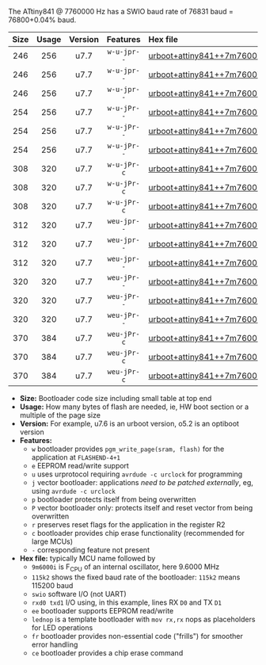 The ATtiny841 @ 7760000 Hz has a SWIO baud rate of 76831 baud = 76800+0.04% baud.

|Size|Usage|Version|Features|Hex file|
|:-:|:-:|:-:|:-:|:--|
|246|256|u7.7|`w-u-jpr--`|[urboot+attiny841++7m7600i+++76k8_swio_rxa2_txa1_lednop.hex](https://raw.githubusercontent.com/stefanrueger/urboot.hex/main/mcus/attiny841/internal_oscillator/fint++7m7600_Hz/br+++76k8_bps/urboot+attiny841++7m7600i+++76k8_swio_rxa2_txa1_lednop.hex)|
|246|256|u7.7|`w-u-jpr--`|[urboot+attiny841++7m7600i+++76k8_swio_rxa4_txa5_lednop.hex](https://raw.githubusercontent.com/stefanrueger/urboot.hex/main/mcus/attiny841/internal_oscillator/fint++7m7600_Hz/br+++76k8_bps/urboot+attiny841++7m7600i+++76k8_swio_rxa4_txa5_lednop.hex)|
|246|256|u7.7|`w-u-jpr--`|[urboot+attiny841++7m7600i+++76k8_swio_rxb2_txa7_lednop.hex](https://raw.githubusercontent.com/stefanrueger/urboot.hex/main/mcus/attiny841/internal_oscillator/fint++7m7600_Hz/br+++76k8_bps/urboot+attiny841++7m7600i+++76k8_swio_rxb2_txa7_lednop.hex)|
|254|256|u7.7|`w-u-jPr--`|[urboot+attiny841++7m7600i+++76k8_swio_rxa2_txa1.hex](https://raw.githubusercontent.com/stefanrueger/urboot.hex/main/mcus/attiny841/internal_oscillator/fint++7m7600_Hz/br+++76k8_bps/urboot+attiny841++7m7600i+++76k8_swio_rxa2_txa1.hex)|
|254|256|u7.7|`w-u-jPr--`|[urboot+attiny841++7m7600i+++76k8_swio_rxa4_txa5.hex](https://raw.githubusercontent.com/stefanrueger/urboot.hex/main/mcus/attiny841/internal_oscillator/fint++7m7600_Hz/br+++76k8_bps/urboot+attiny841++7m7600i+++76k8_swio_rxa4_txa5.hex)|
|254|256|u7.7|`w-u-jPr--`|[urboot+attiny841++7m7600i+++76k8_swio_rxb2_txa7.hex](https://raw.githubusercontent.com/stefanrueger/urboot.hex/main/mcus/attiny841/internal_oscillator/fint++7m7600_Hz/br+++76k8_bps/urboot+attiny841++7m7600i+++76k8_swio_rxb2_txa7.hex)|
|308|320|u7.7|`w-u-jPr-c`|[urboot+attiny841++7m7600i+++76k8_swio_rxa2_txa1_lednop_fr_ce.hex](https://raw.githubusercontent.com/stefanrueger/urboot.hex/main/mcus/attiny841/internal_oscillator/fint++7m7600_Hz/br+++76k8_bps/urboot+attiny841++7m7600i+++76k8_swio_rxa2_txa1_lednop_fr_ce.hex)|
|308|320|u7.7|`w-u-jPr-c`|[urboot+attiny841++7m7600i+++76k8_swio_rxa4_txa5_lednop_fr_ce.hex](https://raw.githubusercontent.com/stefanrueger/urboot.hex/main/mcus/attiny841/internal_oscillator/fint++7m7600_Hz/br+++76k8_bps/urboot+attiny841++7m7600i+++76k8_swio_rxa4_txa5_lednop_fr_ce.hex)|
|308|320|u7.7|`w-u-jPr-c`|[urboot+attiny841++7m7600i+++76k8_swio_rxb2_txa7_lednop_fr_ce.hex](https://raw.githubusercontent.com/stefanrueger/urboot.hex/main/mcus/attiny841/internal_oscillator/fint++7m7600_Hz/br+++76k8_bps/urboot+attiny841++7m7600i+++76k8_swio_rxb2_txa7_lednop_fr_ce.hex)|
|312|320|u7.7|`weu-jpr--`|[urboot+attiny841++7m7600i+++76k8_swio_rxa2_txa1_ee_lednop.hex](https://raw.githubusercontent.com/stefanrueger/urboot.hex/main/mcus/attiny841/internal_oscillator/fint++7m7600_Hz/br+++76k8_bps/urboot+attiny841++7m7600i+++76k8_swio_rxa2_txa1_ee_lednop.hex)|
|312|320|u7.7|`weu-jpr--`|[urboot+attiny841++7m7600i+++76k8_swio_rxa4_txa5_ee_lednop.hex](https://raw.githubusercontent.com/stefanrueger/urboot.hex/main/mcus/attiny841/internal_oscillator/fint++7m7600_Hz/br+++76k8_bps/urboot+attiny841++7m7600i+++76k8_swio_rxa4_txa5_ee_lednop.hex)|
|312|320|u7.7|`weu-jpr--`|[urboot+attiny841++7m7600i+++76k8_swio_rxb2_txa7_ee_lednop.hex](https://raw.githubusercontent.com/stefanrueger/urboot.hex/main/mcus/attiny841/internal_oscillator/fint++7m7600_Hz/br+++76k8_bps/urboot+attiny841++7m7600i+++76k8_swio_rxb2_txa7_ee_lednop.hex)|
|320|320|u7.7|`weu-jPr--`|[urboot+attiny841++7m7600i+++76k8_swio_rxa2_txa1_ee.hex](https://raw.githubusercontent.com/stefanrueger/urboot.hex/main/mcus/attiny841/internal_oscillator/fint++7m7600_Hz/br+++76k8_bps/urboot+attiny841++7m7600i+++76k8_swio_rxa2_txa1_ee.hex)|
|320|320|u7.7|`weu-jPr--`|[urboot+attiny841++7m7600i+++76k8_swio_rxa4_txa5_ee.hex](https://raw.githubusercontent.com/stefanrueger/urboot.hex/main/mcus/attiny841/internal_oscillator/fint++7m7600_Hz/br+++76k8_bps/urboot+attiny841++7m7600i+++76k8_swio_rxa4_txa5_ee.hex)|
|320|320|u7.7|`weu-jPr--`|[urboot+attiny841++7m7600i+++76k8_swio_rxb2_txa7_ee.hex](https://raw.githubusercontent.com/stefanrueger/urboot.hex/main/mcus/attiny841/internal_oscillator/fint++7m7600_Hz/br+++76k8_bps/urboot+attiny841++7m7600i+++76k8_swio_rxb2_txa7_ee.hex)|
|370|384|u7.7|`weu-jPr-c`|[urboot+attiny841++7m7600i+++76k8_swio_rxa2_txa1_ee_lednop_fr_ce.hex](https://raw.githubusercontent.com/stefanrueger/urboot.hex/main/mcus/attiny841/internal_oscillator/fint++7m7600_Hz/br+++76k8_bps/urboot+attiny841++7m7600i+++76k8_swio_rxa2_txa1_ee_lednop_fr_ce.hex)|
|370|384|u7.7|`weu-jPr-c`|[urboot+attiny841++7m7600i+++76k8_swio_rxa4_txa5_ee_lednop_fr_ce.hex](https://raw.githubusercontent.com/stefanrueger/urboot.hex/main/mcus/attiny841/internal_oscillator/fint++7m7600_Hz/br+++76k8_bps/urboot+attiny841++7m7600i+++76k8_swio_rxa4_txa5_ee_lednop_fr_ce.hex)|
|370|384|u7.7|`weu-jPr-c`|[urboot+attiny841++7m7600i+++76k8_swio_rxb2_txa7_ee_lednop_fr_ce.hex](https://raw.githubusercontent.com/stefanrueger/urboot.hex/main/mcus/attiny841/internal_oscillator/fint++7m7600_Hz/br+++76k8_bps/urboot+attiny841++7m7600i+++76k8_swio_rxb2_txa7_ee_lednop_fr_ce.hex)|

- **Size:** Bootloader code size including small table at top end
- **Usage:** How many bytes of flash are needed, ie, HW boot section or a multiple of the page size
- **Version:** For example, u7.6 is an urboot version, o5.2 is an optiboot version
- **Features:**
  + `w` bootloader provides `pgm_write_page(sram, flash)` for the application at `FLASHEND-4+1`
  + `e` EEPROM read/write support
  + `u` uses urprotocol requiring `avrdude -c urclock` for programming
  + `j` vector bootloader: applications *need to be patched externally*, eg, using `avrdude -c urclock`
  + `p` bootloader protects itself from being overwritten
  + `P` vector bootloader only: protects itself and reset vector from being overwritten
  + `r` preserves reset flags for the application in the register R2
  + `c` bootloader provides chip erase functionality (recommended for large MCUs)
  + `-` corresponding feature not present
- **Hex file:** typically MCU name followed by
  + `9m6000i` is F<sub>CPU</sub> of an internal oscillator, here 9.6000 MHz
  + `115k2` shows the fixed baud rate of the bootloader: `115k2` means 115200 baud
  + `swio` software I/O (not UART)
  + `rxd0 txd1` I/O using, in this example, lines RX `D0` and TX `D1`
  + `ee` bootloader supports EEPROM read/write
  + `lednop` is a template bootloader with `mov rx,rx` nops as placeholders for LED operations
  + `fr` bootloader provides non-essential code ("frills") for smoother error handling
  + `ce` bootloader provides a chip erase command

